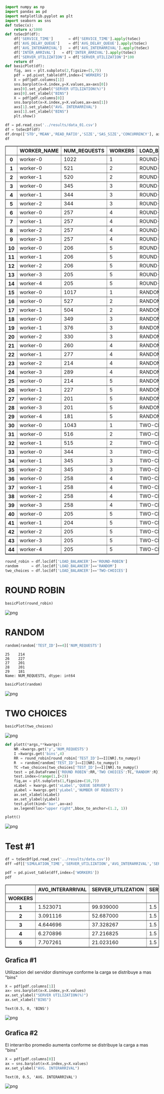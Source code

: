 ```python
import numpy as np
import pandas as pd
import matplotlib.pyplot as plt
import seaborn as sns
def toSec(x):
    return x/1000
def toSecDf(df):
    df['SERVICE_TIME']       = df['SERVICE_TIME'].apply(toSec)
    df['AVG_DELAY_QUEUE']    = df['AVG_DELAY_QUEUE'].apply(toSec)
    df['AVG_INTERARRIVAL']   = df['AVG_INTERARRIVAL'].apply(toSec)
    df['INTER_ARRIVAL']   = df['INTER_ARRIVAL'].apply(toSec)
    df['SERVER_UTILIZATION'] = df['SERVER_UTILIZATION']*100
    return df
def basicPlot(df):
    fig, axs = plt.subplots(2,figsize=(5,7))
    pdf = pd.pivot_table(dff,index=['WORKERS'])
    X = pdf[pdf.columns[1]]
    sns.barplot(x=X.index,y=X.values,ax=axs[0])
    axs[0].set_ylabel("SERVER UTILIZATION(%)")
    axs[0].set_xlabel("BINS")
    X = pdf[pdf.columns[0]]
    sns.barplot(x=X.index,y=X.values,ax=axs[1])
    axs[1].set_ylabel("AVG. INTERARRIVAL")
    axs[1].set_xlabel("BINS")
    plt.show()
```


```python
df = pd.read_csv('../results/data_01.csv')
df = toSecDf(df)
df.drop(['STD','MEAN','READ_RATIO','SIZE','SAS_SIZE','CONCURRENCY'], axis=1, inplace=True)
df
```




<div>
<style scoped>
    .dataframe tbody tr th:only-of-type {
        vertical-align: middle;
    }

    .dataframe tbody tr th {
        vertical-align: top;
    }

    .dataframe thead th {
        text-align: right;
    }
</style>
<table border="1" class="dataframe">
  <thead>
    <tr style="text-align: right;">
      <th></th>
      <th>WORKER_NAME</th>
      <th>NUM_REQUESTS</th>
      <th>WORKERS</th>
      <th>LOAD_BALANCER</th>
      <th>AVG_DELAY_QUEUE</th>
      <th>NUMBER_QUEUE</th>
      <th>SERVER_UTILIZATION</th>
      <th>SIMULATION_TIME</th>
      <th>SAMPLES</th>
      <th>INTER_ARRIVAL</th>
      <th>DISTRIBUTION</th>
      <th>SERVICE_TIME</th>
      <th>AVG_INTERARRIVAL</th>
      <th>NUM_DELAYS</th>
      <th>TEST_ID</th>
    </tr>
  </thead>
  <tbody>
    <tr>
      <th>0</th>
      <td>worker-0</td>
      <td>1022</td>
      <td>1</td>
      <td>ROUND-ROBIN</td>
      <td>65.627758</td>
      <td>47.013687</td>
      <td>99.9682</td>
      <td>1475444.000</td>
      <td>1000</td>
      <td>3.0</td>
      <td>NORMAL</td>
      <td>1.45</td>
      <td>1.406728</td>
      <td>1022</td>
      <td>0</td>
    </tr>
    <tr>
      <th>1</th>
      <td>worker-0</td>
      <td>521</td>
      <td>2</td>
      <td>ROUND-ROBIN</td>
      <td>1.639722</td>
      <td>0.640194</td>
      <td>57.1355</td>
      <td>1334431.125</td>
      <td>1000</td>
      <td>3.0</td>
      <td>NORMAL</td>
      <td>1.45</td>
      <td>2.783207</td>
      <td>521</td>
      <td>1</td>
    </tr>
    <tr>
      <th>2</th>
      <td>worker-1</td>
      <td>520</td>
      <td>2</td>
      <td>ROUND-ROBIN</td>
      <td>1.643905</td>
      <td>0.640945</td>
      <td>57.1446</td>
      <td>1333703.000</td>
      <td>1000</td>
      <td>3.0</td>
      <td>NORMAL</td>
      <td>1.45</td>
      <td>2.782419</td>
      <td>520</td>
      <td>1</td>
    </tr>
    <tr>
      <th>3</th>
      <td>worker-0</td>
      <td>345</td>
      <td>3</td>
      <td>ROUND-ROBIN</td>
      <td>0.760091</td>
      <td>0.203492</td>
      <td>37.2158</td>
      <td>1288659.875</td>
      <td>1000</td>
      <td>3.0</td>
      <td>NORMAL</td>
      <td>1.45</td>
      <td>4.405243</td>
      <td>345</td>
      <td>2</td>
    </tr>
    <tr>
      <th>4</th>
      <td>worker-1</td>
      <td>344</td>
      <td>3</td>
      <td>ROUND-ROBIN</td>
      <td>0.762867</td>
      <td>0.205406</td>
      <td>37.3821</td>
      <td>1277594.875</td>
      <td>1000</td>
      <td>3.0</td>
      <td>NORMAL</td>
      <td>1.45</td>
      <td>4.402616</td>
      <td>344</td>
      <td>2</td>
    </tr>
    <tr>
      <th>5</th>
      <td>worker-2</td>
      <td>344</td>
      <td>3</td>
      <td>ROUND-ROBIN</td>
      <td>0.761782</td>
      <td>0.204880</td>
      <td>37.3394</td>
      <td>1279056.625</td>
      <td>1000</td>
      <td>3.0</td>
      <td>NORMAL</td>
      <td>1.45</td>
      <td>4.407653</td>
      <td>344</td>
      <td>2</td>
    </tr>
    <tr>
      <th>6</th>
      <td>worker-0</td>
      <td>257</td>
      <td>4</td>
      <td>ROUND-ROBIN</td>
      <td>0.493142</td>
      <td>0.109818</td>
      <td>30.1303</td>
      <td>1154069.875</td>
      <td>1000</td>
      <td>3.0</td>
      <td>NORMAL</td>
      <td>1.45</td>
      <td>5.594243</td>
      <td>257</td>
      <td>3</td>
    </tr>
    <tr>
      <th>7</th>
      <td>worker-1</td>
      <td>257</td>
      <td>4</td>
      <td>ROUND-ROBIN</td>
      <td>0.492835</td>
      <td>0.109690</td>
      <td>30.1141</td>
      <td>1154693.500</td>
      <td>1000</td>
      <td>3.0</td>
      <td>NORMAL</td>
      <td>1.45</td>
      <td>5.597267</td>
      <td>257</td>
      <td>3</td>
    </tr>
    <tr>
      <th>8</th>
      <td>worker-2</td>
      <td>257</td>
      <td>4</td>
      <td>ROUND-ROBIN</td>
      <td>0.492184</td>
      <td>0.109420</td>
      <td>30.0796</td>
      <td>1156016.125</td>
      <td>1000</td>
      <td>3.0</td>
      <td>NORMAL</td>
      <td>1.45</td>
      <td>5.603681</td>
      <td>257</td>
      <td>3</td>
    </tr>
    <tr>
      <th>9</th>
      <td>worker-3</td>
      <td>257</td>
      <td>4</td>
      <td>ROUND-ROBIN</td>
      <td>0.492354</td>
      <td>0.109490</td>
      <td>30.0886</td>
      <td>1155671.500</td>
      <td>1000</td>
      <td>3.0</td>
      <td>NORMAL</td>
      <td>1.45</td>
      <td>5.602009</td>
      <td>257</td>
      <td>3</td>
    </tr>
    <tr>
      <th>10</th>
      <td>worker-0</td>
      <td>206</td>
      <td>5</td>
      <td>ROUND-ROBIN</td>
      <td>0.314415</td>
      <td>0.052995</td>
      <td>21.7552</td>
      <td>1222185.750</td>
      <td>1000</td>
      <td>3.0</td>
      <td>NORMAL</td>
      <td>1.45</td>
      <td>7.314798</td>
      <td>206</td>
      <td>4</td>
    </tr>
    <tr>
      <th>11</th>
      <td>worker-1</td>
      <td>206</td>
      <td>5</td>
      <td>ROUND-ROBIN</td>
      <td>0.314620</td>
      <td>0.053058</td>
      <td>21.7669</td>
      <td>1221529.000</td>
      <td>1000</td>
      <td>3.0</td>
      <td>NORMAL</td>
      <td>1.45</td>
      <td>7.310869</td>
      <td>206</td>
      <td>4</td>
    </tr>
    <tr>
      <th>12</th>
      <td>worker-2</td>
      <td>206</td>
      <td>5</td>
      <td>ROUND-ROBIN</td>
      <td>0.315037</td>
      <td>0.053179</td>
      <td>21.7875</td>
      <td>1220372.500</td>
      <td>1000</td>
      <td>3.0</td>
      <td>NORMAL</td>
      <td>1.45</td>
      <td>7.303942</td>
      <td>206</td>
      <td>4</td>
    </tr>
    <tr>
      <th>13</th>
      <td>worker-3</td>
      <td>205</td>
      <td>5</td>
      <td>ROUND-ROBIN</td>
      <td>0.316669</td>
      <td>0.053297</td>
      <td>21.7781</td>
      <td>1218021.875</td>
      <td>1000</td>
      <td>3.0</td>
      <td>NORMAL</td>
      <td>1.45</td>
      <td>7.302372</td>
      <td>205</td>
      <td>4</td>
    </tr>
    <tr>
      <th>14</th>
      <td>worker-4</td>
      <td>205</td>
      <td>5</td>
      <td>ROUND-ROBIN</td>
      <td>0.316420</td>
      <td>0.053225</td>
      <td>21.7659</td>
      <td>1218705.750</td>
      <td>1000</td>
      <td>3.0</td>
      <td>NORMAL</td>
      <td>1.45</td>
      <td>7.306474</td>
      <td>205</td>
      <td>4</td>
    </tr>
    <tr>
      <th>15</th>
      <td>worker-0</td>
      <td>1017</td>
      <td>1</td>
      <td>RANDOM</td>
      <td>49.344945</td>
      <td>34.697975</td>
      <td>99.9537</td>
      <td>1466999.375</td>
      <td>1000</td>
      <td>3.0</td>
      <td>NORMAL</td>
      <td>1.45</td>
      <td>1.441617</td>
      <td>1017</td>
      <td>0</td>
    </tr>
    <tr>
      <th>16</th>
      <td>worker-0</td>
      <td>527</td>
      <td>2</td>
      <td>RANDOM</td>
      <td>1.633407</td>
      <td>0.640974</td>
      <td>57.2835</td>
      <td>1342964.750</td>
      <td>1000</td>
      <td>3.0</td>
      <td>NORMAL</td>
      <td>1.45</td>
      <td>2.777537</td>
      <td>527</td>
      <td>1</td>
    </tr>
    <tr>
      <th>17</th>
      <td>worker-1</td>
      <td>504</td>
      <td>2</td>
      <td>RANDOM</td>
      <td>1.514637</td>
      <td>0.568508</td>
      <td>54.8284</td>
      <td>1342773.250</td>
      <td>1000</td>
      <td>3.0</td>
      <td>NORMAL</td>
      <td>1.45</td>
      <td>2.909165</td>
      <td>504</td>
      <td>1</td>
    </tr>
    <tr>
      <th>18</th>
      <td>worker-0</td>
      <td>349</td>
      <td>3</td>
      <td>RANDOM</td>
      <td>0.846308</td>
      <td>0.239864</td>
      <td>40.2507</td>
      <td>1231369.500</td>
      <td>1000</td>
      <td>3.0</td>
      <td>NORMAL</td>
      <td>1.45</td>
      <td>4.104221</td>
      <td>349</td>
      <td>2</td>
    </tr>
    <tr>
      <th>19</th>
      <td>worker-1</td>
      <td>376</td>
      <td>3</td>
      <td>RANDOM</td>
      <td>0.956643</td>
      <td>0.287058</td>
      <td>43.3312</td>
      <td>1253816.625</td>
      <td>1000</td>
      <td>3.0</td>
      <td>NORMAL</td>
      <td>1.45</td>
      <td>3.813021</td>
      <td>376</td>
      <td>2</td>
    </tr>
    <tr>
      <th>20</th>
      <td>worker-2</td>
      <td>330</td>
      <td>3</td>
      <td>RANDOM</td>
      <td>0.786701</td>
      <td>0.216780</td>
      <td>38.4766</td>
      <td>1197581.625</td>
      <td>1000</td>
      <td>3.0</td>
      <td>NORMAL</td>
      <td>1.45</td>
      <td>4.345568</td>
      <td>330</td>
      <td>2</td>
    </tr>
    <tr>
      <th>21</th>
      <td>worker-0</td>
      <td>260</td>
      <td>4</td>
      <td>RANDOM</td>
      <td>0.495428</td>
      <td>0.111465</td>
      <td>30.3752</td>
      <td>1155618.500</td>
      <td>1000</td>
      <td>3.0</td>
      <td>NORMAL</td>
      <td>1.45</td>
      <td>5.563127</td>
      <td>260</td>
      <td>3</td>
    </tr>
    <tr>
      <th>22</th>
      <td>worker-1</td>
      <td>277</td>
      <td>4</td>
      <td>RANDOM</td>
      <td>0.528538</td>
      <td>0.124255</td>
      <td>31.8923</td>
      <td>1178259.250</td>
      <td>1000</td>
      <td>3.0</td>
      <td>NORMAL</td>
      <td>1.45</td>
      <td>5.212723</td>
      <td>277</td>
      <td>3</td>
    </tr>
    <tr>
      <th>23</th>
      <td>worker-2</td>
      <td>214</td>
      <td>4</td>
      <td>RANDOM</td>
      <td>0.341181</td>
      <td>0.062507</td>
      <td>23.9151</td>
      <td>1168070.875</td>
      <td>1000</td>
      <td>3.0</td>
      <td>NORMAL</td>
      <td>1.45</td>
      <td>6.757497</td>
      <td>214</td>
      <td>3</td>
    </tr>
    <tr>
      <th>24</th>
      <td>worker-3</td>
      <td>289</td>
      <td>4</td>
      <td>RANDOM</td>
      <td>0.556180</td>
      <td>0.134944</td>
      <td>33.4131</td>
      <td>1191134.000</td>
      <td>1000</td>
      <td>3.0</td>
      <td>NORMAL</td>
      <td>1.45</td>
      <td>5.008681</td>
      <td>289</td>
      <td>3</td>
    </tr>
    <tr>
      <th>25</th>
      <td>worker-0</td>
      <td>214</td>
      <td>5</td>
      <td>RANDOM</td>
      <td>0.326524</td>
      <td>0.057916</td>
      <td>23.1531</td>
      <td>1206512.000</td>
      <td>1000</td>
      <td>3.0</td>
      <td>NORMAL</td>
      <td>1.45</td>
      <td>6.980425</td>
      <td>214</td>
      <td>4</td>
    </tr>
    <tr>
      <th>26</th>
      <td>worker-1</td>
      <td>227</td>
      <td>5</td>
      <td>RANDOM</td>
      <td>0.378555</td>
      <td>0.072255</td>
      <td>25.6621</td>
      <td>1189292.250</td>
      <td>1000</td>
      <td>3.0</td>
      <td>NORMAL</td>
      <td>1.45</td>
      <td>6.533814</td>
      <td>227</td>
      <td>4</td>
    </tr>
    <tr>
      <th>27</th>
      <td>worker-2</td>
      <td>201</td>
      <td>5</td>
      <td>RANDOM</td>
      <td>0.316480</td>
      <td>0.051937</td>
      <td>21.4000</td>
      <td>1224798.750</td>
      <td>1000</td>
      <td>3.0</td>
      <td>NORMAL</td>
      <td>1.45</td>
      <td>7.414595</td>
      <td>201</td>
      <td>4</td>
    </tr>
    <tr>
      <th>28</th>
      <td>worker-3</td>
      <td>201</td>
      <td>5</td>
      <td>RANDOM</td>
      <td>0.316619</td>
      <td>0.051978</td>
      <td>21.4076</td>
      <td>1224367.625</td>
      <td>1000</td>
      <td>3.0</td>
      <td>NORMAL</td>
      <td>1.45</td>
      <td>7.411988</td>
      <td>201</td>
      <td>4</td>
    </tr>
    <tr>
      <th>29</th>
      <td>worker-4</td>
      <td>181</td>
      <td>5</td>
      <td>RANDOM</td>
      <td>0.254519</td>
      <td>0.037784</td>
      <td>19.1861</td>
      <td>1219230.500</td>
      <td>1000</td>
      <td>3.0</td>
      <td>NORMAL</td>
      <td>1.45</td>
      <td>8.169742</td>
      <td>181</td>
      <td>4</td>
    </tr>
    <tr>
      <th>30</th>
      <td>worker-0</td>
      <td>1043</td>
      <td>1</td>
      <td>TWO-CHOICES</td>
      <td>72.920984</td>
      <td>52.778156</td>
      <td>99.9697</td>
      <td>1505877.875</td>
      <td>1000</td>
      <td>3.0</td>
      <td>NORMAL</td>
      <td>1.45</td>
      <td>1.392262</td>
      <td>1043</td>
      <td>0</td>
    </tr>
    <tr>
      <th>31</th>
      <td>worker-0</td>
      <td>516</td>
      <td>2</td>
      <td>TWO-CHOICES</td>
      <td>1.556923</td>
      <td>0.591707</td>
      <td>55.6597</td>
      <td>1358598.000</td>
      <td>1000</td>
      <td>3.0</td>
      <td>NORMAL</td>
      <td>1.45</td>
      <td>2.857307</td>
      <td>516</td>
      <td>1</td>
    </tr>
    <tr>
      <th>32</th>
      <td>worker-1</td>
      <td>515</td>
      <td>2</td>
      <td>TWO-CHOICES</td>
      <td>1.548855</td>
      <td>0.587147</td>
      <td>55.5225</td>
      <td>1361036.625</td>
      <td>1000</td>
      <td>3.0</td>
      <td>NORMAL</td>
      <td>1.45</td>
      <td>2.863528</td>
      <td>515</td>
      <td>1</td>
    </tr>
    <tr>
      <th>33</th>
      <td>worker-0</td>
      <td>344</td>
      <td>3</td>
      <td>TWO-CHOICES</td>
      <td>0.777315</td>
      <td>0.212371</td>
      <td>37.9312</td>
      <td>1259101.750</td>
      <td>1000</td>
      <td>3.0</td>
      <td>NORMAL</td>
      <td>1.45</td>
      <td>4.338886</td>
      <td>344</td>
      <td>2</td>
    </tr>
    <tr>
      <th>34</th>
      <td>worker-1</td>
      <td>345</td>
      <td>3</td>
      <td>TWO-CHOICES</td>
      <td>0.776919</td>
      <td>0.211516</td>
      <td>37.8455</td>
      <td>1267218.875</td>
      <td>1000</td>
      <td>3.0</td>
      <td>NORMAL</td>
      <td>1.45</td>
      <td>4.331947</td>
      <td>345</td>
      <td>2</td>
    </tr>
    <tr>
      <th>35</th>
      <td>worker-2</td>
      <td>345</td>
      <td>3</td>
      <td>TWO-CHOICES</td>
      <td>0.776888</td>
      <td>0.211502</td>
      <td>37.8444</td>
      <td>1267254.125</td>
      <td>1000</td>
      <td>3.0</td>
      <td>NORMAL</td>
      <td>1.45</td>
      <td>4.332067</td>
      <td>345</td>
      <td>2</td>
    </tr>
    <tr>
      <th>36</th>
      <td>worker-0</td>
      <td>258</td>
      <td>4</td>
      <td>TWO-CHOICES</td>
      <td>0.481198</td>
      <td>0.105261</td>
      <td>29.4948</td>
      <td>1179436.750</td>
      <td>1000</td>
      <td>3.0</td>
      <td>NORMAL</td>
      <td>1.45</td>
      <td>5.693306</td>
      <td>258</td>
      <td>3</td>
    </tr>
    <tr>
      <th>37</th>
      <td>worker-1</td>
      <td>258</td>
      <td>4</td>
      <td>TWO-CHOICES</td>
      <td>0.478503</td>
      <td>0.104185</td>
      <td>29.3577</td>
      <td>1184944.500</td>
      <td>1000</td>
      <td>3.0</td>
      <td>NORMAL</td>
      <td>1.45</td>
      <td>5.719892</td>
      <td>258</td>
      <td>3</td>
    </tr>
    <tr>
      <th>38</th>
      <td>worker-2</td>
      <td>258</td>
      <td>4</td>
      <td>TWO-CHOICES</td>
      <td>0.478369</td>
      <td>0.104132</td>
      <td>29.3508</td>
      <td>1185221.500</td>
      <td>1000</td>
      <td>3.0</td>
      <td>NORMAL</td>
      <td>1.45</td>
      <td>5.721226</td>
      <td>258</td>
      <td>3</td>
    </tr>
    <tr>
      <th>39</th>
      <td>worker-3</td>
      <td>258</td>
      <td>4</td>
      <td>TWO-CHOICES</td>
      <td>0.482133</td>
      <td>0.105637</td>
      <td>29.5427</td>
      <td>1177521.875</td>
      <td>1000</td>
      <td>3.0</td>
      <td>NORMAL</td>
      <td>1.45</td>
      <td>5.684062</td>
      <td>258</td>
      <td>3</td>
    </tr>
    <tr>
      <th>40</th>
      <td>worker-0</td>
      <td>205</td>
      <td>5</td>
      <td>TWO-CHOICES</td>
      <td>0.312743</td>
      <td>0.052103</td>
      <td>21.5574</td>
      <td>1230495.375</td>
      <td>1000</td>
      <td>3.0</td>
      <td>NORMAL</td>
      <td>1.45</td>
      <td>7.377151</td>
      <td>205</td>
      <td>4</td>
    </tr>
    <tr>
      <th>41</th>
      <td>worker-1</td>
      <td>204</td>
      <td>5</td>
      <td>TWO-CHOICES</td>
      <td>0.312990</td>
      <td>0.051958</td>
      <td>21.4217</td>
      <td>1228888.500</td>
      <td>1000</td>
      <td>3.0</td>
      <td>NORMAL</td>
      <td>1.45</td>
      <td>7.402099</td>
      <td>204</td>
      <td>4</td>
    </tr>
    <tr>
      <th>42</th>
      <td>worker-2</td>
      <td>205</td>
      <td>5</td>
      <td>TWO-CHOICES</td>
      <td>0.311309</td>
      <td>0.051668</td>
      <td>21.4761</td>
      <td>1235151.750</td>
      <td>1000</td>
      <td>3.0</td>
      <td>NORMAL</td>
      <td>1.45</td>
      <td>7.405071</td>
      <td>205</td>
      <td>4</td>
    </tr>
    <tr>
      <th>43</th>
      <td>worker-3</td>
      <td>205</td>
      <td>5</td>
      <td>TWO-CHOICES</td>
      <td>0.312565</td>
      <td>0.052048</td>
      <td>21.5471</td>
      <td>1231078.875</td>
      <td>1000</td>
      <td>3.0</td>
      <td>NORMAL</td>
      <td>1.45</td>
      <td>7.380654</td>
      <td>205</td>
      <td>4</td>
    </tr>
    <tr>
      <th>44</th>
      <td>worker-4</td>
      <td>205</td>
      <td>5</td>
      <td>TWO-CHOICES</td>
      <td>0.313362</td>
      <td>0.052291</td>
      <td>21.5924</td>
      <td>1228498.250</td>
      <td>1000</td>
      <td>3.0</td>
      <td>NORMAL</td>
      <td>1.45</td>
      <td>7.365182</td>
      <td>205</td>
      <td>4</td>
    </tr>
  </tbody>
</table>
</div>




```python
round_robin = df.loc[df['LOAD_BALANCER']=='ROUND-ROBIN']
random      = df.loc[df['LOAD_BALANCER']=='RANDOM']
two_choices = df.loc[df['LOAD_BALANCER']=='TWO-CHOICES']
```

# ROUND ROBIN


```python
basicPlot(round_robin)
```


    
![png](Untitled_files/Untitled_4_0.png)
    


# RANDOM


```python
random[random['TEST_ID']==4]['NUM_REQUESTS']
```




    25    214
    26    227
    27    201
    28    201
    29    181
    Name: NUM_REQUESTS, dtype: int64




```python
basicPlot(random)
```


    
![png](Untitled_files/Untitled_7_0.png)
    


# TWO CHOICES


```python
basicPlot(two_choices)
```


    
![png](Untitled_files/Untitled_9_0.png)
    



```python
def plott(*args,**kwargs):
    NR =kwargs.get('y','NUM_REQUESTS')
    I =kwargs.get('bins',4)
    RR = round_robin[round_robin['TEST_ID']==I][NR].to_numpy()
    R  = random[random['TEST_ID']==I][NR].to_numpy()
    TC =two_choices[two_choices['TEST_ID']==I][NR].to_numpy()
    test = pd.DataFrame({'ROUND ROBIN':RR,'TWO CHOICES':TC,'RANDOM':R})
    test.index=(range(1,I+2))
    fig,ax = plt.subplots(1,figsize=(10,7))
    xLabel = kwargs.get('xLabel','QUEUE SERVER')
    yLabel = kwargs.get('yLabel','NUMBER OF REQUESTS')
    ax.set_xlabel(xLabel)
    ax.set_ylabel(yLabel)
    test.plot(kind='bar',ax=ax)
    ax.legend(loc="upper right",bbox_to_anchor=(1.2, 1))

plott()
```


    
![png](Untitled_files/Untitled_10_0.png)
    


# Test #1


```python
df = toSecDf(pd.read_csv('../results/data.csv'))
dff =df[['SIMULATION_TIME','SERVER_UTILIZATION','AVG_INTERARRIVAL','SERVICE_TIME','TEST_ID','WORKERS']] 
```


```python
pdf = pd.pivot_table(dff,index=['WORKERS'])
pdf
```




<div>
<style scoped>
    .dataframe tbody tr th:only-of-type {
        vertical-align: middle;
    }

    .dataframe tbody tr th {
        vertical-align: top;
    }

    .dataframe thead th {
        text-align: right;
    }
</style>
<table border="1" class="dataframe">
  <thead>
    <tr style="text-align: right;">
      <th></th>
      <th>AVG_INTERARRIVAL</th>
      <th>SERVER_UTILIZATION</th>
      <th>SERVICE_TIME</th>
      <th>SIMULATION_TIME</th>
      <th>TEST_ID</th>
    </tr>
    <tr>
      <th>WORKERS</th>
      <th></th>
      <th></th>
      <th></th>
      <th></th>
      <th></th>
    </tr>
  </thead>
  <tbody>
    <tr>
      <th>1</th>
      <td>1.523071</td>
      <td>99.939000</td>
      <td>1.5</td>
      <td>1.466882e+06</td>
      <td>0</td>
    </tr>
    <tr>
      <th>2</th>
      <td>3.091116</td>
      <td>52.687000</td>
      <td>1.5</td>
      <td>1.388480e+06</td>
      <td>1</td>
    </tr>
    <tr>
      <th>3</th>
      <td>4.644696</td>
      <td>37.328267</td>
      <td>1.5</td>
      <td>1.268367e+06</td>
      <td>2</td>
    </tr>
    <tr>
      <th>4</th>
      <td>6.270896</td>
      <td>27.216825</td>
      <td>1.5</td>
      <td>1.243077e+06</td>
      <td>3</td>
    </tr>
    <tr>
      <th>5</th>
      <td>7.707261</td>
      <td>21.023160</td>
      <td>1.5</td>
      <td>1.257068e+06</td>
      <td>4</td>
    </tr>
  </tbody>
</table>
</div>



## Grafica #1
Utilizacion del servidor disminuye conforme la carga se distribuye a mas "bins"


```python
X = pdf[pdf.columns[1]]
ax= sns.barplot(x=X.index,y=X.values)
ax.set_ylabel("SERVER UTILIZATION(%)")
ax.set_xlabel("BINS")
```




    Text(0.5, 0, 'BINS')




    
![png](Untitled_files/Untitled_15_1.png)
    


## Grafica #2 
El interarribo promedio aumenta conforme se distribuye la carga a mas "bins"


```python
X = pdf[pdf.columns[0]]
ax = sns.barplot(x=X.index,y=X.values)
ax.set_ylabel("AVG. INTERARRIVAL")
```




    Text(0, 0.5, 'AVG. INTERARRIVAL')




    
![png](Untitled_files/Untitled_17_1.png)
    

